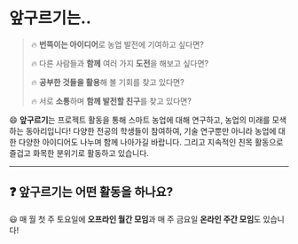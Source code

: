 # 앞구르기는..

> 🔥 **번뜩이는 아이디어**로 농업 발전에 기여하고 싶다면?
>
> 🔥 다른 사람들과 **함께** 여러 가지 **도전**을 해보고 싶다면?
>
> 🔥 **공부한 것들을 활용**해 볼 기회를 찾고 있다면?
>
> 🔥 서로 **소통**하며 **함께 발전할 친구**를 찾고 있다면?

😄 **앞구르기**는 프로젝트 활동을 통해 스마트 농업에 대해 연구하고, 농업의 미래를 모색하는 동아리입니다! 다양한 전공의 학생들이 참여하여, 기술 연구뿐만 아니라 농업에 대한 다양한 아이디어도 나누며 함께 나아가길 바랍니다. 그리고 지속적인 친목 활동으로 즐겁고 화목한 분위기로 활동하고 있습니다.

---

## ❓ 앞구르기는 어떤 활동을 하나요?

😃 매 월 첫 주 토요일에 **오프라인 월간 모임**과 매 주 금요일 **온라인 주간 모임**도 있습니다!